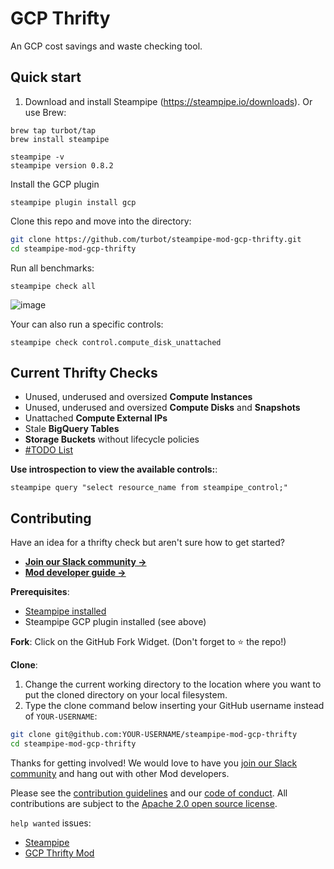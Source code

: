 # GCP Thrifty

An GCP cost savings and waste checking tool.

## Quick start

1) Download and install Steampipe (https://steampipe.io/downloads). Or use Brew:

```shell
brew tap turbot/tap
brew install steampipe

steampipe -v
steampipe version 0.8.2
```

Install the GCP plugin
```shell
steampipe plugin install gcp
```

Clone this repo and move into the directory:
```sh
git clone https://github.com/turbot/steampipe-mod-gcp-thrifty.git
cd steampipe-mod-gcp-thrifty
```

Run all benchmarks:
```shell
steampipe check all
```

![image](https://raw.githubusercontent.com/turbot/steampipe-mod-gcp-thrifty/main/docs/gcp-thrifty-console-graphic.png)

Your can also run a specific controls:
```shell
steampipe check control.compute_disk_unattached
```

## Current Thrifty Checks

- Unused, underused and oversized **Compute Instances**
- Unused, underused and oversized **Compute Disks** and **Snapshots**
- Unattached **Compute External IPs**
- Stale **BigQuery Tables**
- **Storage Buckets** without lifecycle policies
- [#TODO List](https://github.com/turbot/steampipe-mod-gcp-thrifty/issues?q=is%3Aissue+is%3Aopen+label%3A%22good+first+issue%22)

**Use introspection to view the available controls:**:
```
steampipe query "select resource_name from steampipe_control;"
```

## Contributing

Have an idea for a thrifty check but aren't sure how to get started?
- **[Join our Slack community →](https://join.slack.com/t/steampipe/shared_invite/zt-oij778tv-lYyRTWOTMQYBVAbtPSWs3g)**
- **[Mod developer guide →](https://steampipe.io/docs/using-steampipe/writing-controls)**

**Prerequisites**:
- [Steampipe installed](https://steampipe.io/downloads)
- Steampipe GCP plugin installed (see above)

**Fork**:
Click on the GitHub Fork Widget. (Don't forget to :star: the repo!)

**Clone**:

1. Change the current working directory to the location where you want to put the cloned directory on your local filesystem.
2. Type the clone command below inserting your GitHub username instead of `YOUR-USERNAME`:

```sh
git clone git@github.com:YOUR-USERNAME/steampipe-mod-gcp-thrifty
cd steampipe-mod-gcp-thrifty
```

Thanks for getting involved! We would love to have you [join our Slack community](https://join.slack.com/t/steampipe/shared_invite/zt-oij778tv-lYyRTWOTMQYBVAbtPSWs3g) and hang out with other Mod developers.

Please see the [contribution guidelines](https://github.com/turbot/steampipe/blob/main/CONTRIBUTING.md) and our [code of conduct](https://github.com/turbot/steampipe/blob/main/CODE_OF_CONDUCT.md). All contributions are subject to the [Apache 2.0 open source license](https://github.com/turbot/steampipe-mod-gcp-thrifty/blob/main/LICENSE).

`help wanted` issues:
- [Steampipe](https://github.com/turbot/steampipe/labels/help%20wanted)
- [GCP Thrifty Mod](https://github.com/turbot/steampipe-mod-gcp-thrifty/labels/help%20wanted)
